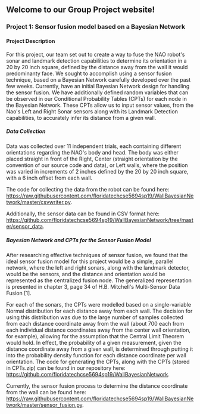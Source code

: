 ## Welcome to our Group Project website!

### Project 1: Sensor fusion model based on a Bayesian Network


#### Project Description

For this project, our team set out to create a way to fuse the NAO robot's sonar and landmark detection capabilities to determine its orientation in a 20 by 20 inch square, defined by the distance away from the wall it would predominanty face. We sought to accomplish using a sensor fusion technique, based on a Bayesian Network carefully developed over the past few weeks. Currently, have an initial Bayesian Network design for handling the sensor fusion. We have additionally defined random variables that can be observed in our Conditional Probability Tables (CPTs) for each node in the Bayesian Network. These CPTs allow us to input sensor values, from the Nao's Left and Right Sonar sensors along with its Landmark Detection capabilities, to accurately infer its distance from a given wall.

##### Data Collection

Data was collected over 11 independent trials, each containing different orientations regarding the NAO's body and head. The body was either placed straight in front of the Right, Center (straight orientation by the convention of our source code and data), or Left walls, where the position was varied in increments of 2 inches defined by the 20 by 20 inch square, with a 6 inch offset from each wall.

The code for collecting the data from the robot can be found here: https://raw.githubusercontent.com/floridatechcse5694sp19/WallBayesianNetwork/master/csvwriter.py.

Additionally, the sensor data can be found in CSV format here: https://github.com/floridatechcse5694sp19/WallBayesianNetwork/tree/master/sensor_data.

##### Bayesian Network and CPTs for the Sensor Fusion Model

After researching effective techniques of sensor fusion, we found that the ideal sensor fusion model for this project would be a simple, parallel network, where the left and right sonars, along with the landmark detector, would be the sensors, and the distance and orientation would be represented as the centralized fusion node. The generalized representation is presented in chapter 3, page 34 of H.B. Mitchell's Multi-Sensor Data Fusion [1]. 

For each of the sonars, the CPTs were modelled based on a single-variable Normal distribution for each distance away from each wall. The decision for using this distribution was due to the large number of samples collected from each distance coordinate away from the wall (about 700 each from each individual distance coordinates away from the center wall orientation, for example), allowing for the assumption that the Central Limit Theorem would hold. In effect, the probability of a given measurement, given the distance coordinate away from a given wall, is determined through putting it into the probability density function for each distance coordinate per wall orientation. The code for generating the CPTs, along with the CPTs (stored in CPTs.zip) can be found in our repository here: https://github.com/floridatechcse5694sp19/WallBayesianNetwork.

Currently, the sensor fusion process to determine the distance coordinate from the wall can be found here: https://raw.githubusercontent.com/floridatechcse5694sp19/WallBayesianNetwork/master/sensor_fusion.py. 
